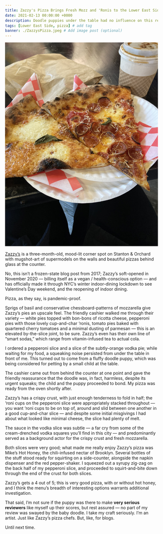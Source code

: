 ```yaml
---
title: Zazzy's Pizza Brings Fresh Mozz and 'Ronis to the Lower East Side
date: 2021-02-13 00:00:00 +0000
description: Doodle puppies under the table had no influence on this review.
tags: [Lower East Side, pizza] # add tag
banner: ./ZazzysPizza.jpeg # Add image post (optional)
---
```

![Zazzys](./ZazzysPizza.jpeg)

<a href='https://www.vesuvio-bakery.com/' target='blank'>Zazzy’s</a> is a three-month-old, mood-lit corner spot on Stanton & Orchard with mugshot-art of supermodels on the walls and beautiful pizzas behind glass at the counter.

No, this isn’t a frozen-state blog post from 2017; Zazzy’s soft-opened in November 2020 — billing itself as a vegan / health-conscious option — and has officially made it through NYC’s winter indoor-dining lockdown to see Valentine’s Day weekend, and the reopening of indoor dining.

Pizza, as they say, is pandemic-proof.

Sprigs of basil and conservative chessboard-patterns of mozzarella give Zazzy’s pies an upscale feel. The friendly cashier walked me through their variety — white pies topped with bon-bons of ricotta cheese, pepperoni pies with those lovely cup-and-char ‘ronis, tomato pies baked with quartered cherry tomatoes and a minimal dusting of parmesan — this is an elevated by-the-slice joint, to be sure. Zazzy’s even has their own line of “smart sodas,” which range from vitamin-infused tea to actual cola.

I ordered a pepperoni slice and a slice of the subtly-orange vodka pie; while waiting for my food, a squeaking noise persisted from under the table in front of me. This turned out to come from a fluffy doodle puppy, which was being considered for petting by a small child at the table.

The cashier came out from behind the counter at one point and gave the friendly reassurance that the doodle was, in fact, harmless, despite its urgent squeaks; the child and the puppy proceeded to bond. My pizza was ready from the oven shortly after.

Zazzy’s has a crispy crust, with just enough tenderness to fold in half; the ‘roni cups on the pepperoni slice were appropriately stacked throughout — you want ‘roni cups to be on top of, around and slid between one another in a good cup-and-char slice — and despite some initial misgivings I had about what looked like minimal cheese, the slice had plenty of melt.

The sauce in the vodka slice was subtle — a far cry from some of the cream-drenched vodka squares you’ll find in this city — and predominantly served as a background actor for the crispy crust and fresh mozzarella.

Both slices were very good; what made me really enjoy Zazzy’s pizza was Mike’s Hot Honey, the chili-infused nectar of Brooklyn. Several bottles of the stuff stood ready for squirting on a side-counter, alongside the napkin dispenser and the red pepper-shaker. I squeezed out a syrupy zig-zag on the back half of my pepperoni slice, and proceeded to squirt-and-bite down through the end of the crust for both slices.

Zazzy’s gets a 4 out of 5; this is very good pizza, with or without hot honey, and I think the menu’s breadth of interesting options warrants additional investigation.

That said, I’m not sure if the puppy was there to make **very serious reviewers** like myself up their scores, but rest assured — no part of my review was swayed by the baby doodle. I take my craft seriously. I’m an artist. Just like Zazzy’s pizza chefs. But, like, for blogs.

Until next time.
